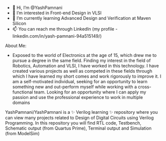 - 👋 Hi, I’m @YashPamnani
- 👀 I’m interested in Front-end Design in VLSI
- 🌱 I’m currently learning Advanced Design and Verification at Maven Silicon
- 📫 You can reach me through LinkedIn (my profile - linkedin.com/in/yash-pamnani-94a515149/)

About Me:
- Exposed to the world of Electronics at the age of 15, which drew me to pursue a degree in the same field. Finding my interest in the field of Robotics, Automation and VLSI, I have worked in this technology. I have created various projects as well as competed in these fields through which I have learned my short comes and work rigorously to improve it.
I am a self-motivated individual, seeking for an opportunity to learn something new and out-perform myself while working with a cross-functional team. Looking for an opportunity where I can apply my passion and use the professional experience to work in multiple domains


YashPamnani/YashPamnani is a ✨ Verilog learning ✨ repository where you can view many projects related to Design of Digital Circuits using Verilog Programming.
In this repository you will find RTL code, Testbench, Schematic output (from Quartus Prime), Terminal output and Simulation (from ModelSim)

